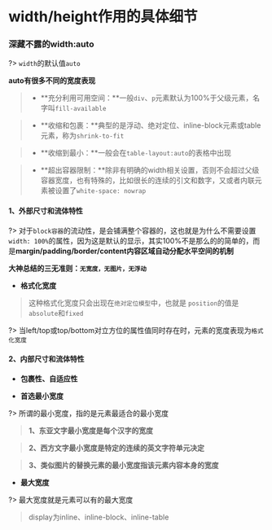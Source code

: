 # width/height作用的具体细节

### 深藏不露的width:auto

?> `width`的默认值`auto`

**auto有很多不同的宽度表现**

> - **充分利用可用空间：**一般`div`、`p`元素默认为100%于父级元素，名字叫`fill-available`

> - **收缩和包裹：**典型的是浮动、绝对定位、inline-block元素或table元素，称为`shrink-to-fit`

> - **收缩到最小：**一般会在`table-layout:auto`的表格中出现

> - **超出容器限制：**除非有明确的width相关设置，否则不会超过父级容器宽度，也有特殊的，比如很长的连续的引文和数字，又或者内联元素被设置了`white-space: nowrap`

#### 1、外部尺寸和流体特性

?> 对于`block容器`的流动性，是会铺满整个容器的，这也就是为什么不需要设置`width: 100%`的属性，因为这是默认的显示，其实100%不是那么的的简单的，而是**margin/padding/border/content内容区域自动分配水平空间的机制**

**大神总结的三无准则：`无宽度，无图片，无浮动`**

<vuep template="#demo1"></vuep>
<script v-pre type="text/x-template" id="demo1">
<style>
  .cons{
    width: 80%;
    background: #ccc;
    margin: 0 auto;
    padding:20px 0;
  }
  .cons ul{
    -webkit-padding-start:0;
  }
  .cons ul li{
    display:block;
    width: 100%;
    margin: 0 10px;
    padding: 9px 10px;
    background: #f2f2f2;
    border-bottom:1px solid #fff;
  }
  .cons ul.autos li{
    width: auto;
  }
</style>
<template>
  <div class="cons">
    width: 100%;
    <ul>
      <li>1</li>
      <li>2</li>
      <li>3</li>
    </ul>

    width: auto;
    <ul class="autos">
      <li>1</li>
      <li>2</li>
      <li>3</li>
    </ul>
  </div>
</template>
<script></script>
</script>

- **格式化宽度**

> 这种格式化宽度只会出现在`绝对定位模型`中，也就是 `position`的值是`absolute`和`fixed`

?> 当left/top或top/bottom对立方位的属性值同时存在时，元素的宽度表现为`格式化宽度`

<vuep template="#demo2"></vuep>
<script v-pre type="text/x-template" id="demo2">
<style>
  .cons{
    position: relative;
    width: 80%;
    background: #ccc;
    margin: 0 auto;
    padding:20px;
    height:300px;
  }
  .pos{
    position: absolute;
    left: 0;
    right: 0;
    dispaly:inline-block;
    background: #EFF8F3;
  }
</style>
<template>
  <div class="cons">
    <div class="pos">
      我是测试君，你们好吗
    </div>
  </div>
</template>
<script></script>
</script>

#### 2、内部尺寸和流体特性

- **包裹性、自适应性**

<vuep template="#demo3"></vuep>
<script v-pre type="text/x-template" id="demo3">
<style>
  .cons{
    width: 100%;
    background: #EFF8F3;
    margin: 0 auto;
    padding:20px;
    text-align:center;
  }
  .pos{
    display:inline-block;
    border: 1px solid #ccc;
    background: #f2f2f2;
    margin-top: 30px;
    color: orange;
    padding: 20px;
  }
</style>
<template>
  <div class="cons">
    <div class="pos">
      按钮
    </div><br/>
    <div class="pos">
      我是测试君，你们好吗
    </div> <br/>
    <div class="pos">
      我是测试君，你们好吗，我是测试君，你们好吗我是测试君，你们好吗我是测试君，你们好吗我是测试君，你们好吗我是测试君，你们好吗
    </div>
  </div>
</template>
<script></script>
</script>

- **首选最小宽度**

?> 所谓的最小宽度，指的是元素最适合的最小宽度

> **1、东亚文字最小宽度是每个汉字的宽度**

> **2、西方文字最小宽度是特定的连续的英文字符单元决定**

> **3、类似图片的替换元素的最小宽度指该元素内容本身的宽度**

<vuep template="#demo4"></vuep>
<script v-pre type="text/x-template" id="demo4">
<style>
  .cons{
    width: 100%;
    margin: 0 auto;
    padding:20px;
    text-align:center;
  }
  .pos{
    display:inline-block;
    width: 70px;
  }
  .pos:before{
    content: "love 你 love";
    outline: 2px solid #EFF8F3;
    background:#e5e5e5;
    text-align:left;
    float:left;
    width: 30px;
  }

  .pos:after{
    content: "我 love 你";
    outline: 2px solid #EFF8F3;
    background:#e5e5e5;
    text-align:right;
    float:right;
    width: 30px;
  }
</style>
<template>
  <div class="cons">
    <div class="pos">
    </div>
  </div>
</template>
<script></script>
</script>

- **最大宽度**

?> 最大宽度就是元素可以有的最大宽度

> display为inline、inline-block、inline-table

<vuep template="#demo5"></vuep>
<script v-pre type="text/x-template" id="demo5">
<style>
  .cons{
    width: 100%;
    margin: 0 auto;
    padding:20px;
    text-align:center;
  }
  .cons span{display:inline-block;}
</style>
<template>
  <div class="cons">
    <a>我是文本inline</a>
    <span>我是inline-block</span>
  </div>
</template>
<script></script>
</script>

### 



